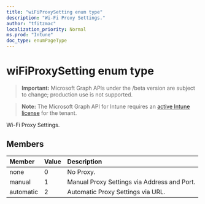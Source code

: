 ```yaml
---
title: "wiFiProxySetting enum type"
description: "Wi-Fi Proxy Settings."
author: "tfitzmac"
localization_priority: Normal
ms.prod: "Intune"
doc_type: enumPageType
---
```


# wiFiProxySetting enum type

> **Important:** Microsoft Graph APIs under the /beta version are subject to change; production use is not supported.

> **Note:** The Microsoft Graph API for Intune requires an [active Intune license](https://go.microsoft.com/fwlink/?linkid=839381) for the tenant.

Wi-Fi Proxy Settings.

## Members
|Member|Value|Description|
|:---|:---|:---|
|none|0|No Proxy.|
|manual|1|Manual Proxy Settings via Address and Port.|
|automatic|2|Automatic Proxy Settings via URL.|




